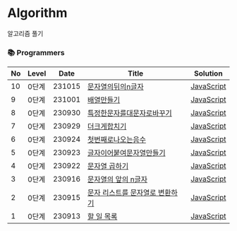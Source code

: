 # Algorithm
알고리즘 풀기

### 📚 Programmers

| No  | Level                  | Date   | Title                                                                                           | Solution                                                                                                                                                                                                                                        |
| --- | ---------------------- | ------ | ----------------------------------------------------------------------------------------------- | ----------------------------------------------------------------------------------------------------------------------------------------------------------------------------------------------------------------------------------------------- |
| 10   | 0단계            | 231015 | [문자열의뒤의n글자](https://school.programmers.co.kr/learn/courses/30/lessons/181910) | [JavaScript](https://github.com/ssso-pro1/Algorithm/blob/main/programmers/0%EB%8B%A8%EA%B3%84/%EB%AC%B8%EC%9E%90%EC%97%B4%EC%9D%98%EB%92%A4%EC%9D%98n%EA%B8%80%EC%9E%90.js) 
| 9   | 0단계            | 231001 | [배열만들기](https://school.programmers.co.kr/learn/courses/30/lessons/181901) | [JavaScript](https://github.com/ssso-pro1/Algorithm/blob/main/programmers/0%EB%8B%A8%EA%B3%84/%EB%B0%B0%EC%97%B4%EB%A7%8C%EB%93%A4%EA%B8%B0.js) 
| 8   | 0단계            | 230930 | [특정한문자를대문자로바꾸기](https://school.programmers.co.kr/learn/courses/30/lessons/181873) | [JavaScript](https://github.com/ssso-pro1/Algorithm/blob/main/programmers/0%EB%8B%A8%EA%B3%84/%ED%8A%B9%EC%A0%95%ED%95%9C%EB%AC%B8%EC%9E%90%EB%A5%BC%EB%8C%80%EB%AC%B8%EC%9E%90%EB%A1%9C%EB%B0%94%EA%BE%B8%EA%B8%B0.js) 
| 7   | 0단계            | 230929 | [더크게합치기](https://school.programmers.co.kr/learn/courses/30/lessons/181939) | [JavaScript](https://github.com/ssso-pro1/Algorithm/blob/main/programmers/0%EB%8B%A8%EA%B3%84/%EB%8D%94%ED%81%AC%EA%B2%8C%ED%95%A9%EC%B9%98%EA%B8%B0.js) 
| 6   | 0단계            | 230924 | [첫번째로나오는음수](https://school.programmers.co.kr/learn/courses/30/lessons/181896) | [JavaScript](https://github.com/ssso-pro1/Algorithm/blob/main/programmers/0%EB%8B%A8%EA%B3%84/%EC%B2%AB%20%EB%B2%88%EC%A7%B8%EB%A1%9C%20%EB%82%98%EC%98%A4%EB%8A%94%20%EC%9D%8C%EC%88%98.js) 
| 5   | 0단계            | 230923 | [글자이어붙여문자열만들기](https://school.programmers.co.kr/learn/courses/30/lessons/181915) | [JavaScript](https://github.com/ssso-pro1/Algorithm/blob/main/programmers/0%EB%8B%A8%EA%B3%84/%EA%B8%80%EC%9E%90%EC%9D%B4%EC%96%B4%EB%B6%99%EC%97%AC%EB%AC%B8%EC%9E%90%EC%97%B4%EB%A7%8C%EB%93%A4%EA%B8%B0.js) 
| 4   | 0단계            | 230922 | [문자열 곱하기](https://school.programmers.co.kr/learn/courses/30/lessons/181940) | [JavaScript](https://github.com/ssso-pro1/Algorithm/blob/main/programmers/0%EB%8B%A8%EA%B3%84/%EB%AC%B8%EC%9E%90%EC%97%B4%EA%B3%B1%ED%95%98%EA%B8%B0.js) 
| 3   | 0단계            | 230916 | [문자열의 앞의 n글자](https://school.programmers.co.kr/learn/courses/30/lessons/181907) | [JavaScript](https://github.com/ssso-pro1/Algorithm/blob/main/programmers/0%EB%8B%A8%EA%B3%84/%EB%AC%B8%EC%9E%90%EC%97%B4%EC%9D%98%20%EC%95%9E%EC%9D%98%20n%EA%B8%80%EC%9E%90.js) 
| 2   | 0단계            | 230915 | [문자 리스트를 문자열로 변환하기](https://school.programmers.co.kr/learn/courses/30/lessons/181941) | [JavaScript](https://github.com/ssso-pro1/Algorithm/blob/main/programmers/0%EB%8B%A8%EA%B3%84/%EB%AC%B8%EC%9E%90%20%EB%A6%AC%EC%8A%A4%ED%8A%B8%EB%A5%BC%20%EB%AC%B8%EC%9E%90%EC%97%B4%EB%A1%9C%20%EB%B3%80%ED%99%98%ED%95%98%EA%B8%B0.js)       
| 1   | 0단계            | 230913 | [할 일 목록](https://school.programmers.co.kr/learn/courses/30/lessons/181885?language=javascript]) | [JavaScript](https://github.com/ssso-pro1/Algorithm/blob/main/programmers/0%EB%8B%A8%EA%B3%84/%ED%95%A0%EC%9D%BC%EB%AA%A9%EB%A1%9D.js)                                                                                                                                                                                                                                    
